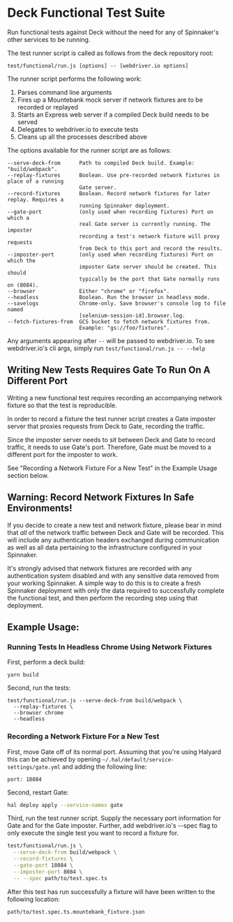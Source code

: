# Deck Functional Test Suite

Run functional tests against Deck without the need for any of Spinnaker's other services
to be running.

The test runner script is called as follows from the deck repository root:

```
test/functional/run.js [options] -- [webdriver.io options]
```

The runner script performs the following work:

1. Parses command line arguments
2. Fires up a Mountebank mock server if network fixtures are to be recorded or replayed
3. Starts an Express web server if a compiled Deck build needs to be served
4. Delegates to webdriver.io to execute tests
5. Cleans up all the processes described above

The options available for the runner script are as follows:

```
--serve-deck-from      Path to compiled Deck build. Example: "build/webpack".
--replay-fixtures      Boolean. Use pre-recorded network fixtures in place of a running
                       Gate server.
--record-fixtures      Boolean. Record network fixtures for later replay. Requires a
                       running Spinnaker deployment.
--gate-port            (only used when recording fixtures) Port on which a
                       real Gate server is currently running. The imposter
                       recording a test's network fixture will proxy requests
                       from Deck to this port and record the results.
--imposter-port        (only used when recording fixtures) Port on which the
                       imposter Gate server should be created. This should
                       typically be the port that Gate normally runs on (8084).
--browser              Either "chrome" or "firefox".
--headless             Boolean. Run the browser in headless mode.
--savelogs             Chrome-only. Save browser's console log to file named
                       [selenium-session-id].browser.log.
--fetch-fixtures-from  GCS bucket to fetch network fixtures from.
                       Example: "gs://foo/fixtures".
```

Any arguments appearing after `--` will be passed to webdriver.io. To see webdriver.io's
cli args, simply run `test/functional/run.js -- --help`

## Writing New Tests Requires Gate To Run On A Different Port

Writing a new functional test requires recording an accompanying network
fixture so that the test is reproducible.

In order to record a fixture the test runner script creates a Gate imposter server
that proxies requests from Deck to Gate, recording the traffic.

Since the imposter server needs to sit between Deck and Gate to record traffic,
it needs to use Gate's port. Therefore, Gate must be moved to a different port
for the imposter to work.

See "Recording a Network Fixture For a New Test" in the Example Usage section below.

## Warning: Record Network Fixtures In Safe Environments!

If you decide to create a new test and network fixture, please bear in mind
that _all_ of the network traffic between Deck and Gate will be recorded. This
will include any authentication headers exchanged during communication as well
as all data pertaining to the infrastructure configured in your Spinnaker.

It's strongly advised that network fixtures are recorded with any authentication
system disabled and with any sensitive data removed from your working Spinnaker.
A simple way to do this is to create a fresh Spinnaker deployment with only the
data required to successfully complete the functional test, and then perform the
recording step using that deployment.

## Example Usage:

### Running Tests In Headless Chrome Using Network Fixtures

First, perform a deck build:

```
yarn build
```

Second, run the tests:

```
test/functional/run.js --serve-deck-from build/webpack \
  --replay-fixtures \
  --browser chrome
  --headless
```

### Recording a Network Fixture For a New Test

First, move Gate off of its normal port. Assuming that you're using Halyard this
can be achieved by opening `~/.hal/default/service-settings/gate.yml` and adding
the following line:

```
port: 18084
```

Second, restart Gate:

```bash
hal deploy apply --service-names gate
```

Third, run the test runner script. Supply the necessary port information for Gate
and for the Gate imposter. Further, add webdriver.io's --spec flag to only
execute the single test you want to record a fixture for.

```bash
test/functional/run.js \
  --serve-deck-from build/webpack \
  --record-fixtures \
  --gate-port 18084 \
  --imposter-port 8084 \
  -- --spec path/to/test.spec.ts
```

After this test has run successfully a fixture will have been written to the
following location:

```
path/to/test.spec.ts.mountebank_fixture.json
```
